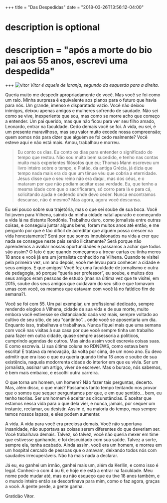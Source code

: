 +++
title = "Das Despedidas"
date = "2018-03-26T13:56:12-04:00"

#
# description is optional
#
# description = "após a morte do bio pai aos 55 anos, escrevi uma despedida"


+++
![vitor](https://i.postimg.cc/4nRy2Qv1/vitor.jpg) *Vitor é aquele de laranja, segundo da esquerda para a direita.*

Queria muito me despedir apropriadamente de você. Mas você se foi como um raio. Minha surpresa é equivalente aos planos para o futuro que havia para nós. Um grande, imenso e disparatado vazio. Você não deixou inimigos, deixou apenas amigos e mulheres sofrendo de saudade. Não sei como se vive, inexperiente que sou, mas como se morre acho que começo a entender. Um pai querido, mas que não ficou para ver seu filho amado, Leonardo, entrar na faculdade. Cedo demais você se foi. A vida, eu sei, é um presente maravilhoso, mas seu valor muito excede nossa compreensão; quem somos nós para dizer que alguém se foi cedo realmente? Você esteve aqui e não está mais. Amou, trabalhou e morreu.

>Eu conto os dias. Eu conto os dias para entender o significado do tempo que restou. Não sou muito bem sucedido, e tenho nas contas muito mais experientes filósofos que eu; Thomas Mann escreveu um livro inteiro sobre o tempo, e Platão, da antiga Grécia, já dizia que tempo nada mais era do que um tênue véu que cobria a eternidade. Jesus disse que o seu reino não era daqui, mas dos céus, e o mataram por que não podiam aceitar essa verdade. Eu, que tenho a mesma idade com que o sacrificaram, só corro para lá e para cá, solicitando ajuda e cedendo onde devo ceder. Nunca encontramos descanso, não é mesmo? Mas agora, agora você descansa.

Eu sei pouco sobre sua trajetória, mas o que sei soube de sua boca. Você foi jovem para Vilhena, saindo da minha cidade natal apurado e começando a vida lá na distante Rondônia. Trabalhou duro, como jornalista entre outras coisas, e conseguiu juntar alguns bens; foram muitos anos até então, e me pergunto por que é tão difícil de acreditar que alguém possa crescer na vida honestamente? Será por que somos impulsionados na vida a crer que nada se consegue neste país senão ilicitamente? Será porque não aprendemos a avaliar nossas oportunidades e passamos a achar que todos são assim? O fato é que quando começamos a trocar cartas eu tinha meros 18 anos e você já era um jornalista conhecido na Vilhena. Quando te visitei pela primeira vez, um ano depois, você me levou para conhecer a cidade e seus amigos. E que amigos! Você fez uma faculdade de jornalismo e outra de pedagogia, só porque “queria ser professor”, eu soube, e muitos dos seus amigos eram pessoas de estudo (mas na última vez que te visitei, em 2015, soube dos seus amigos que cuidavam do seu sítio e que tomavam umas com você, os mesmos que estavam com você lá no fatídico fim de semana?).

Você se foi com 55. Um pai exemplar, um profissional dedicado, sempre rendendo elogios à Vilhena, cidade de sua vida e de sua morte, muito embora você estivesse se distanciando cada vez mais, sempre voltado ao cultivo de seu sítio, de seu “cantinho”… onde você se aposentaria um dia. Enquanto isso, trabalhava e trabalhava. Nunca fiquei mais que uma semana com você nas visitas à sua casa por que você sempre tinha um trabalho para fazer em outra cidade, quase sempre assessoria a políticos, cumprindo agendas de outros. Mas ainda assim você escrevia coisas suas. E como escrevia. Li sua última coluna no RDNEWS, como estava bem escrita! E tratava da renovação, da volta por cima, de um novo ano. Eu devo admitir que era isso o que eu queria quando tinha 18 anos e soube de sua existência, naquela modorrenta cidade do interior em que eu vivia. Ser um jornalista, assinar um artigo, viver de escrever. Mas o buraco, nós sabemos, é bem mais embaixo, e escolhi outra carreira.

O que torna um homem, um homem? Não fazer tais perguntas, decerto. Mas, além disso, o que mais? Passamos tanto tempo tentando nos provar que o somos que sequer perguntamos por que, e em que sentido… bem, eu tenho teorias. Ser um homem é aceitar as circunstâncias. É aceitar que estamos nessa vida para o que dela vier, e nunca, jamais, por sequer um instante, reclamar, ou desistir. Assim é, na maioria do tempo, mas sempre temos nossos lapsos, e eles podem aumentar.

A vida. A vida para você era preciosa demais. Você não suportava insanidade, não suportava as coisas serem diferentes do que deveriam ser. Você trabalhava demais. Talvez, só talvez, você não queria mexer em time que estivesse ganhando, e foi descuidado com sua saúde. Talvez a sorte, sempre ela, tenha acabado. Ainda assim, você era um homem, e morreu em um hospital cercado de pessoas que o amavam, deixando todos nós com saudades irrecuperáveis. Não há mais nada a declarar.

Já eu, eu ganhei um irmão, ganhei mais um, além da Kerllin, e como isso é legal. Conheci-o com 4 ou 6, e hoje ele está a entrar na faculdade. Meu nome pode mudar até, mas eu não esqueço que eu tive 18 anos também, e o mundo inteiro então se descortinava para mim, como o faz agora, graças a você. A gente perde, a gente ganha.

Gratidão Vitor.
